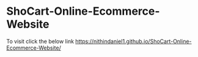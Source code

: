 # ShoCart-Online-Ecommerce-Website
 To visit click the below link
https://nithindaniel1.github.io/ShoCart-Online-Ecommerce-Website/
